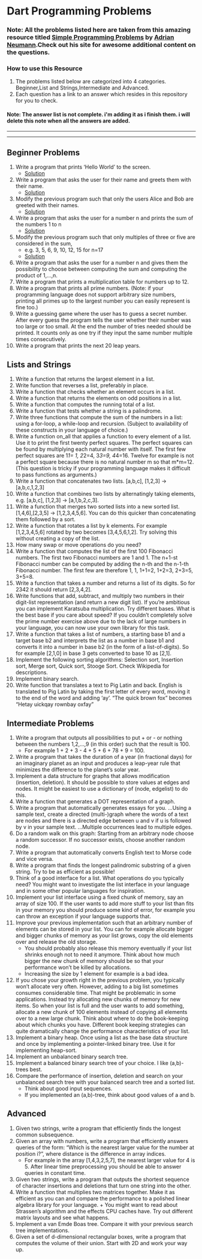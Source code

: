 # Dart Programming Problems 

### Note: All the problems listed here are taken from this amazing resource titled [Simple Programming Problems](https://adriann.github.io/programming_problems.html) by [Adrian Neumann](https://github.com/adrianN).Check out his site for awesome additional content on the questions.

### How to use this Resource
1. The problems listed below are categorized into 4 categories. Beginner,List and Strings,Intermediate and Advanced.
2. Each question has a link to an answer which resides in this repository for you to check.

#### Note: The answer list is not complete. i'm adding it as i finish them. i will delete this note when all the answers are added.


---
---


## Beginner Problems

1. Write a program that prints ‘Hello World’ to the screen.
   + [Solution](https://github.com/koushikzep99/dart-programming-problems/blob/main/beginner/1_hello_world.dart)
2. Write a program that asks the user for their name and greets them with their name.
   + [Solution](https://github.com/koushikzep99/dart-programming-problems/blob/main/beginner/2_user_input.dart)
3. Modify the previous program such that only the users Alice and Bob are greeted with their names.
   + [Solution](https://github.com/koushikzep99/dart-programming-problems/blob/main/beginner/3_alice_bob.dart)
4. Write a program that asks the user for a number n and prints the sum of the numbers 1 to n
   + [Solution](https://github.com/koushikzep99/dart-programming-problems/blob/main/beginner/4_sum_till_n.dart)
5. Modify the previous program such that only multiples of three or five are considered in the sum, 
   + e.g. 3, 5, 6, 9, 10, 12, 15 for n=17
   + [Solution](https://github.com/koushikzep99/dart-programming-problems/blob/main/beginner/5_sum_till_n_mutiples.dart)
6. Write a program that asks the user for a number n and gives them the possibility to choose between computing the sum and computing the product of 1,…,n.
7. Write a program that prints a multiplication table for numbers up to 12.
8. Write a program that prints all prime numbers. (Note: if your programming language does not support arbitrary size numbers, printing all primes up to the largest number you can easily represent is fine too.)
9. Write a guessing game where the user has to guess a secret number. After every guess the program tells the user whether their number was too large or too small. At the end the number of tries needed should be printed. It counts only as one try if they input the same number multiple times consecutively.
10. Write a program that prints the next 20 leap years.

## Lists and Strings

1. Write a function that returns the largest element in a list.
2. Write function that reverses a list, preferably in place.
3. Write a function that checks whether an element occurs in a list.
4. Write a function that returns the elements on odd positions in a list.
5. Write a function that computes the running total of a list.
6. Write a function that tests whether a string is a palindrome.
7. Write three functions that compute the sum of the numbers in a list: using a for-loop, a while-loop and recursion. (Subject to availability of these constructs in your language of choice.)
8. Write a function on_all that applies a function to every element of a list. Use it to print the first twenty perfect squares. The perfect squares can be found by multiplying each natural number with itself. The first few perfect squares are 1*1= 1, 2*2=4, 3*3=9, 4*4=16. Twelve for example is not a perfect square because there is no natural number m so that m*m=12. (This question is tricky if your programming language makes it difficult to pass functions as arguments.)
9. Write a function that concatenates two lists. [a,b,c], [1,2,3] → [a,b,c,1,2,3]
10. Write a function that combines two lists by alternatingly taking elements, e.g. [a,b,c], [1,2,3] → [a,1,b,2,c,3].
11. Write a function that merges two sorted lists into a new sorted list. [1,4,6],[2,3,5] → [1,2,3,4,5,6]. You can do this quicker than concatenating them followed by a sort.
12. Write a function that rotates a list by k elements. For example [1,2,3,4,5,6] rotated by two becomes [3,4,5,6,1,2]. Try solving this without creating a copy of the list.
13. How many swap or move operations do you need?
14. Write a function that computes the list of the first 100 Fibonacci numbers. The first two Fibonacci numbers are 1 and 1. The n+1-st Fibonacci number can be computed by adding the n-th and the n-1-th Fibonacci number. The first few are therefore 1, 1, 1+1=2, 1+2=3, 2+3=5, 3+5=8.
15. Write a function that takes a number and returns a list of its digits. So for 2342 it should return [2,3,4,2].
16. Write functions that add, subtract, and multiply two numbers in their digit-list representation (and return a new digit list). If you’re ambitious you can implement Karatsuba multiplication. Try different bases. What is the best base if you care about speed? If you couldn’t completely solve the prime number exercise above due to the lack of large numbers in your language, you can now use your own library for this task.
17. Write a function that takes a list of numbers, a starting base b1 and a target base b2 and interprets the list as a number in base b1 and converts it into a number in base b2 (in the form of a list-of-digits). So for example [2,1,0] in base 3 gets converted to base 10 as [2,1].
18. Implement the following sorting algorithms: Selection sort, Insertion sort, Merge sort, Quick sort, Stooge Sort. Check Wikipedia for descriptions.
19. Implement binary search.
20. Write function that translates a text to Pig Latin and back. English is translated to Pig Latin by taking the first letter of every word, moving it to the end of the word and adding ‘ay’. “The quick brown fox” becomes “Hetay uickqay rownbay oxfay”


## Intermediate Problems

1. Write a program that outputs all possibilities to put + or - or nothing between the numbers 1,2,…,9 (in this order) such that the result is 100. 
   + For example 1 + 2 + 3 - 4 + 5 + 6 + 78 + 9 = 100.
2. Write a program that takes the duration of a year (in fractional days) for an imaginary planet as an input and produces a leap-year rule that minimizes the difference to the planet’s solar year.
3. Implement a data structure for graphs that allows modification (insertion, deletion). It should be possible to store values at edges and nodes. It might be easiest to use a dictionary of (node, edgelist) to do this.
4. Write a function that generates a DOT representation of a graph.
5. Write a program that automatically generates essays for you.
   ...Using a sample text, create a directed (multi-)graph where the words of a text are nodes and there is a directed edge between u and v if u is followed by v in your sample text. 
   ...Multiple occurrences lead to multiple edges.
6. Do a random walk on this graph: Starting from an arbitrary node choose a random successor. If no successor exists, choose another random node.
7. Write a program that automatically converts English text to Morse code and vice versa.
8. Write a program that finds the longest palindromic substring of a given string. Try to be as efficient as possible!
9. Think of a good interface for a list. What operations do you typically need? You might want to investigate the list interface in your language and in some other popular languages for inspiration.
10. Implement your list interface using a fixed chunk of memory, say an array of size 100. If the user wants to add more stuff to your list than fits in your memory you should produce some kind of error, for example you can throw an exception if your language supports that.
11. Improve your previous implementation such that an arbitrary number of elements can be stored in your list. You can for example allocate bigger and bigger chunks of memory as your list grows, copy the old elements over and release the old storage. 
    + You should probably also release this memory eventually if your list shrinks enough not to need it anymore. Think about how much bigger the new chunk of memory should be so that your performance won’t be killed by allocations. 
    + Increasing the size by 1 element for example is a bad idea.
12. If you chose your growth right in the previous problem, you typically won’t allocate very often. However, adding to a big list sometimes consumes considerable time. That might be problematic in some applications. Instead try allocating new chunks of memory for new items. So when your list is full and the user wants to add something, allocate a new chunk of 100 elements instead of copying all elements over to a new large chunk. Think about where to do the book-keeping about which chunks you have. Different book keeping strategies can quite dramatically change the performance characteristics of your list.
13. Implement a binary heap. Once using a list as the base data structure and once by implementing a pointer-linked binary tree. Use it for implementing heap-sort.
14. Implement an unbalanced binary search tree.
15. Implement a balanced binary search tree of your choice. I like (a,b)-trees best.
16. Compare the performance of insertion, deletion and search on your unbalanced search tree with your balanced search tree and a sorted list. 
    + Think about good input sequences. 
    + If you implemented an (a,b)-tree, think about good values of a and b.

## Advanced

1. Given two strings, write a program that efficiently finds the longest common subsequence.
2. Given an array with numbers, write a program that efficiently answers queries of the form: “Which is the nearest larger value for the number at position i?”, where distance is the difference in array indices. 
   + For example in the array [1,4,3,2,5,7], the nearest larger value for 4 is 5. After linear time preprocessing you should be able to answer queries in constant time.
3. Given two strings, write a program that outputs the shortest sequence of character insertions and deletions that turn one string into the other.
4. Write a function that multiplies two matrices together. Make it as efficient as you can and compare the performance to a polished linear algebra library for your language.    + You might want to read about Strassen’s algorithm and the effects CPU caches have. Try out different matrix layouts and see what happens.
5. Implement a van Emde Boas tree. Compare it with your previous search tree implementations.
6. Given a set of d-dimensional rectangular boxes, write a program that computes the volume of their union. Start with 2D and work your way up.
